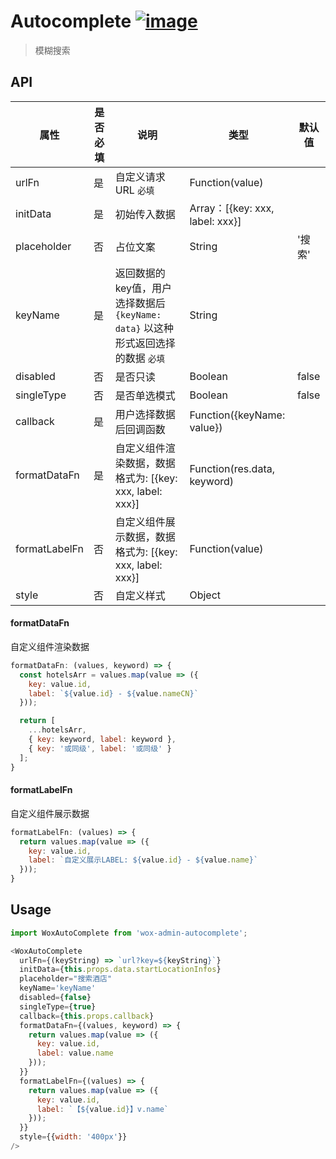 # Autocomplete [![image](https://img.shields.io/npm/v/wox-admin-autocomplete.svg)](https://www.npmjs.com/package/wox-admin-autocomplete)

> 模糊搜索

## API

| 属性 | 是否必填 | 说明 | 类型 | 默认值 |
| ---- | ---- | ---- | ---- | ---- |
| urlFn | 是 | 自定义请求URL `必填` | Function(value) |  |
| initData | 是 | 初始传入数据 | Array：[{key: xxx, label: xxx}] |  |
| placeholder | 否 | 占位文案 | String | '搜索' |
| keyName | 是 | 返回数据的key值，用户选择数据后 `{keyName: data}` 以这种形式返回选择的数据 `必填` | String | |
| disabled | 否 | 是否只读 | Boolean | false |
| singleType | 否 | 是否单选模式 | Boolean | false |
| callback | 是 | 用户选择数据后回调函数 | Function({keyName: value}) | |
| formatDataFn | 是 | 自定义组件渲染数据，数据格式为: [{key: xxx, label: xxx}] | Function(res.data, keyword) | |
| formatLabelFn | 否 | 自定义组件展示数据，数据格式为: [{key: xxx, label: xxx}] | Function(value) | |
| style | 否 | 自定义样式 | Object |  |

#### formatDataFn

自定义组件渲染数据

```javascript
formatDataFn: (values, keyword) => {
  const hotelsArr = values.map(value => ({
    key: value.id,
    label: `${value.id} - ${value.nameCN}`
  }));

  return [
    ...hotelsArr,
    { key: keyword, label: keyword },
    { key: '或同级', label: '或同级' }
  ];
}
```

#### formatLabelFn

自定义组件展示数据

```javascript
formatLabelFn: (values) => {
  return values.map(value => ({
    key: value.id,
    label: `自定义展示LABEL: ${value.id} - ${value.name}`
  }));
}

```

## Usage

```javascript
import WoxAutoComplete from 'wox-admin-autocomplete';

<WoxAutoComplete
  urlFn={(keyString) => `url?key=${keyString}`}
  initData={this.props.data.startLocationInfos}
  placeholder="搜索酒店"
  keyName='keyName'
  disabled={false}
  singleType={true}
  callback={this.props.callback}
  formatDataFn={(values, keyword) => {
    return values.map(value => ({
      key: value.id,
      label: value.name
    }));
  }}
  formatLabelFn={(values) => {
    return values.map(value => ({
      key: value.id,
      label: `【${value.id}】v.name`
    }));
  }}
  style={{width: '400px'}}
/>

```
